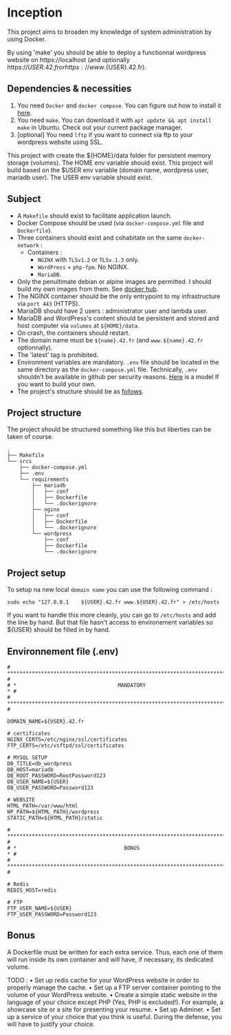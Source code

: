 
# Inception

This project aims to broaden my knowledge of system administration by using Docker.

By using 'make' you should be able to deploy a functionnal wordpress website on https://localhost (and optionally https://${USER}.42.fr or https://www.${USER}.42.fr).

## Dependencies & necessities

1. You need `Docker` and `docker compose`. You can figure out how to install it [here](https://docs.docker.com/engine/install/ubuntu/#install-using-the-repository).
2. You need `make`. You can download it with `apt update && apt install make` in Ubuntu. Check out your current package manager.
3. [optional] You need `lftp` if you want to connect via ftp to your wordpress website using SSL.

This project with create the ${HOME}/data folder for persistent memory storage (volumes). The HOME env variable should exist.
This project will build based on the $USER env variable (domain name, wordpress user, mariadb user). The USER env variable should exist.

## Subject

- A `Makefile` should exist to facilitate application launch.
- Docker Compose should be used (via `docker-compose.yml` file and `Dockerfile`).
- Three containers should exist and cohabitate on the same `docker-network` :
    - Containers :
        - `NGINX` with `TLSv1.2` or `TLSv.1.3` only.
        - `WordPress` + `php-fpm`. No NGINX.
        - `MariaDB`.
- Only the penultimate debian or alpine images are permitted. I should build my own images from them. See [docker hub](https://hub.docker.com/).
- The NGINX container should be the only entrypoint to my infrastructure via `port 443` (HTTPS).
- MariaDB should have 2 users : administrator user and lambda user.
- MariaDB and WordPress's content should be persistent and stored and host computer via `volumes` at `${HOME}/data`.
- On crash, the containers should restart.
- The domain name must be `${name}.42.fr` (and `www.${name}.42.fr` optionnally).
- The 'latest' tag is prohibited.
- Environment variables are mandatory. `.env` file should be located in the same directory as the `docker-compose.yml` file. Technically, `.env` shouldn't be available in github per security reasons. [Here](#environnement-file-env) is a model If you want to build your own.
- The project's structure should be as [follows](#project-structure).

## Project structure

The project should be structured something like this but liberties can be taken of course.

```
.
├── Makefile
└── srcs
    ├── docker-compose.yml
    ├── .env
    └── requirements
        ├── mariadb
        │   ├── conf
        │   ├── Dockerfile
        │   └── .dockerignore
        ├── nginx
        │   ├── conf
        │   ├── Dockerfile
        │   └── .dockerignore
        └── wordpress
            ├── conf
            ├── Dockerfile
            └── .dockerignore
```

## Project setup

To setup na new local `domain name` you can use the following command :
```
sudo echo "127.0.0.1    ${USER}.42.fr www.${USER}.42.fr" > /etc/hosts
```

If you want to handle this more cleanly, you can go to `/etc/hosts` and add the line by hand. But that file hasn't access to environement variables so ${USER} should be filled in by hand.

## Environnement file (.env)

```
# **************************************************************************** #
# *                                 MANDATORY                                * #
# **************************************************************************** #

DOMAIN_NAME=${USER}.42.fr

# certificates
NGINX_CERTS=/etc/nginx/ssl/certificates
FTP_CERTS=/etc/vsftpd/ssl/certificates

# MYSQL SETUP
DB_TITLE=db_wordpress
DB_HOST=mariadb
DB_ROOT_PASSWORD=RootPassword123
DB_USER_NAME=${USER}
DB_USER_PASSWORD=Password123

# WEBSITE
HTML_PATH=/var/www/html
WP_PATH=${HTML_PATH}/wordpress
STATIC_PATH=${HTML_PATH}/static

# **************************************************************************** #
# *                                   BONUS                                  * #
# **************************************************************************** #

# Redis
REDIS_HOST=redis

# FTP
FTP_USER_NAME=${USER}
FTP_USER_PASSWORD=Password123
```

## Bonus

A Dockerfile must be written for each extra service. Thus, each one of them will run
inside its own container and will have, if necessary, its dedicated volume.

TODO :
• Set up redis cache for your WordPress website in order to properly manage the
cache.
• Set up a FTP server container pointing to the volume of your WordPress website.
• Create a simple static website in the language of your choice except PHP (Yes, PHP
is excluded!). For example, a showcase site or a site for presenting your resume.
• Set up Adminer.
• Set up a service of your choice that you think is useful. During the defense, you
will have to justify your choice.
